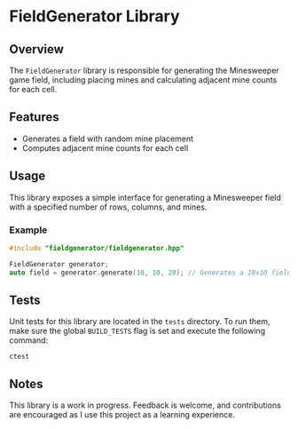 [comment]: <> (`libs/generator/readme.md`)

# FieldGenerator Library

## Overview
The `FieldGenerator` library is responsible for generating the Minesweeper game field, including placing mines and calculating adjacent mine counts for each cell.

## Features
- Generates a field with random mine placement
- Computes adjacent mine counts for each cell

## Usage
This library exposes a simple interface for generating a Minesweeper field with a specified number of rows, columns, and mines.

### Example
```cpp
#include "fieldgenerator/fieldgenerator.hpp"

FieldGenerator generator;
auto field = generator.generate(10, 10, 20); // Generates a 10x10 field with 20 mines
```

## Tests
Unit tests for this library are located in the `tests` directory. To run them, make sure the global `BUILD_TESTS` flag is set and execute the following command: 
```batch
ctest
```

## Notes
This library is a work in progress. Feedback is welcome, and contributions are encouraged as I use this project as a learning experience.